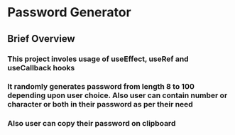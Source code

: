 # Password Generator

## Brief Overview

### This project involes usage of useEffect, useRef and useCallback hooks

### It randomly generates password from length 8 to 100 depending upon user choice. Also user can contain number or character or both in their password as per their need

### Also user can copy their password on clipboard